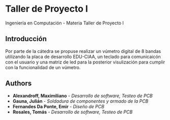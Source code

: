 # Taller de Proyecto I

Ingeniería en Computación - Materia Taller de Proyecto I

## Introducción

Por parte de la cátedra se propuse realizar un vúmetro digital de 8 bandas utilizando la placa de desarrollo EDU-CIAA, un teclado para comunicaicón con el usuario y una matriz de led para la posterior visulización para cumplir con la funcionalidad de un vúmetro.

## Authors

* **Alexandroff, Maximiliano** - *Desarrollo de software, Testeo de PCB* 
* **Gauna, Julián** - *Soldadura de componentes y armado de la PCB*
* **Fernandes Da Ponte, Emir** - *Diseño de PCB* 
* **Rosales, Tomás** - *Desarrollo de software, Testeo de PCB* 
